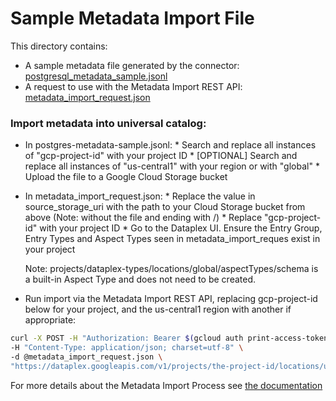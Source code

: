 # Sample Metadata Import File
This directory contains:
 * A sample metadata file generated by the connector: [postgresql_metadata_sample.jsonl](postgresql_metadata_sample.jsonl)
 * A request to use with the Metadata Import REST API: [metadata_import_request.json](metadata_import_request.json)

### Import metadata into universal catalog:

* In postgres-metadata-sample.jsonl: 
        * Search and replace all instances of "gcp-project-id" with your project ID
        * [OPTIONAL] Search and replace all instances of "us-central1" with your region or with "global" 
        * Upload the file to a Google Cloud Storage bucket

* In metadata_import_request.json:
        * Replace the value in source_storage_uri with the path to your Cloud Storage bucket from above (Note: without the file and ending with /)
        * Replace "gcp-project-id" with your project ID
        * Go to the Dataplex UI. Ensure the Entry Group, Entry Types and Aspect Types seen in metadata_import_reques exist in your project
        
    Note: projects/dataplex-types/locations/global/aspectTypes/schema is a built-in Aspect Type and does not need to be created.

* Run import via the Metadata Import REST API, replacing gcp-project-id below for your project, and the us-central1 region with another if appropriate:

```bash
curl -X POST -H "Authorization: Bearer $(gcloud auth print-access-token)" \
-H "Content-Type: application/json; charset=utf-8" \
-d @metadata_import_request.json \
"https://dataplex.googleapis.com/v1/projects/the-project-id/locations/us-central1/metadataJobs?metadataJobId=a001"
```

For more details about the Metadata Import Process see [the documentation](https://cloud.google.com/dataplex/docs/import-metadata#import-metadata)